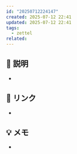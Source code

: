 ```yaml
---
id: "20250712224147"
created: 2025-07-12 22:41
updated: 2025-07-12 22:41
tags:
  - zettel
related:
---
```


## 📝 説明
-  

## 🔗 リンク
- 

## 💡 メモ
- 
